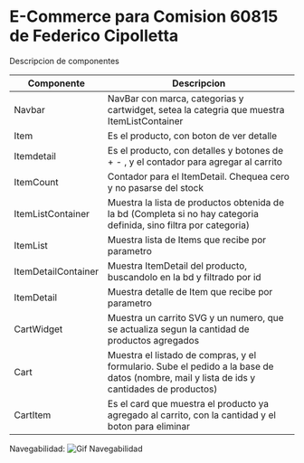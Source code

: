 
# E-Commerce para Comision 60815 de Federico Cipolletta

Descripcion de componentes

| Componente | Descripcion |
| ----------- | ----------- |
| Navbar | NavBar con marca, categorias y cartwidget, setea la categria que muestra ItemListContainer |
| Item | Es el producto, con boton de ver detalle |
| Itemdetail | Es el producto, con detalles y botones de + - , y el contador para agregar al carrito |
| ItemCount | Contador para el ItemDetail. Chequea cero y no pasarse del stock |
| ItemListContainer | Muestra la lista de productos obtenida de la bd (Completa si no hay categoria definida, sino filtra por categoria)| por categoria)|
| ItemList | Muestra lista de Items que recibe por parametro|
| ItemDetailContainer | Muestra ItemDetail del producto, buscandolo en la bd y filtrado por id |
| ItemDetail | Muestra detalle de Item que recibe por parametro|
| CartWidget | Muestra un carrito SVG y un numero, que se actualiza segun la cantidad de productos agregados |
| Cart | Muestra el listado de compras, y el formulario. Sube el pedido a la base de datos (nombre, mail y lista de ids y cantidades de productos) |
| CartItem | Es el card que muestra el producto ya agregado al carrito, con la cantidad y el boton para eliminar |


Navegabilidad: 
![Gif Navegabilidad](https://github.com/Federico1988/fCipolletta-react/assets/26264807/99bdbd6f-0191-47e5-b36e-f551d9d22e50)
